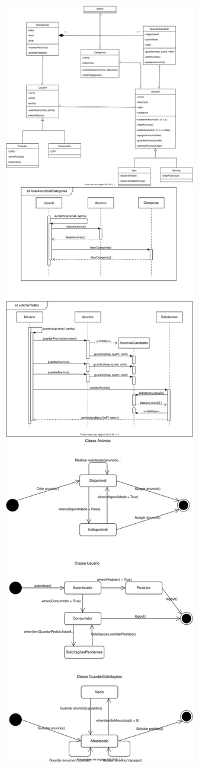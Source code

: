 ![Diagrama de Classes](Diagramas/Classes.drawio.svg)
![Diagrama de Sequência](Diagramas/Sequencia.drawio.svg)
![Diagrama de Estados](Diagramas/Estados.drawio.svg)